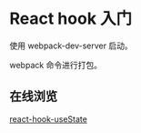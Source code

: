 # React hook 入门

使用 webpack-dev-server 启动。

webpack 命令进行打包。

## 在线浏览

[react-hook-useState](https://pschina.github.io/react-hook/demo01/)